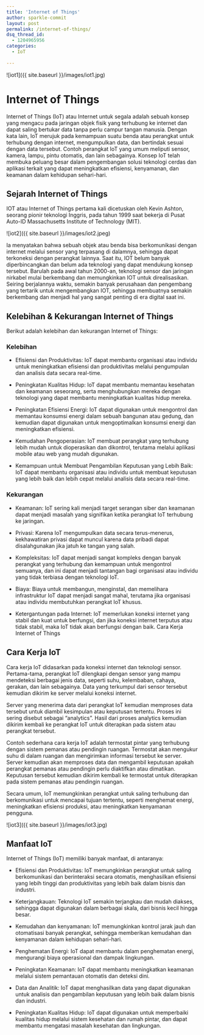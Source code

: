 ```yaml
---
title: 'Internet of Things'
author: sparkle-commit
layout: post
permalink: /internet-of-things/
dsq_thread_id:
  - 1204965956
categories:
  - IoT
  
---
```


![iot1]({{ site.baseurl }}/images/iot1.jpg)

<!--more-->

# Internet of Things

Internet of Things (IoT) atau Internet untuk segala adalah sebuah konsep yang mengacu pada jaringan objek fisik yang terhubung ke internet dan dapat saling bertukar data tanpa perlu campur tangan manusia. Dengan kata lain, IoT merujuk pada kemampuan suatu benda atau perangkat untuk terhubung dengan internet, mengumpulkan data, dan bertindak sesuai dengan data tersebut. Contoh perangkat IoT yang umum meliputi sensor, kamera, lampu, pintu otomatis, dan lain sebagainya. Konsep IoT telah membuka peluang besar dalam pengembangan solusi teknologi cerdas dan aplikasi terkait yang dapat meningkatkan efisiensi, kenyamanan, dan keamanan dalam kehidupan sehari-hari. 

## Sejarah Internet of Things

IOT atau Internet of Things pertama kali dicetuskan oleh Kevin Ashton, seorang pionir teknologi Inggris, pada tahun 1999 saat bekerja di Pusat Auto-ID Massachusetts Institute of Technology (MIT).

![iot2]({{ site.baseurl }}/images/iot2.jpeg)

Ia menyatakan bahwa sebuah objek atau benda bisa berkomunikasi dengan internet melalui sensor yang terpasang di dalamnya, sehingga dapat terkoneksi dengan perangkat lainnya. Saat itu, IOT belum banyak diperbincangkan dan belum ada teknologi yang dapat mendukung konsep tersebut. Barulah pada awal tahun 2000-an, teknologi sensor dan jaringan nirkabel mulai berkembang dan memungkinkan IOT untuk direalisasikan. Seiring berjalannya waktu, semakin banyak perusahaan dan pengembang yang tertarik untuk mengembangkan IOT, sehingga membuatnya semakin berkembang dan menjadi hal yang sangat penting di era digital saat ini. 

## Kelebihan & Kekurangan Internet of Things
Berikut adalah kelebihan dan kekurangan Internet of Things: 

### Kelebihan
- Efisiensi dan Produktivitas: IoT dapat membantu organisasi atau individu untuk meningkatkan efisiensi dan produktivitas melalui pengumpulan dan analisis data secara real-time. 

- Peningkatan Kualitas Hidup: IoT dapat membantu memantau kesehatan dan keamanan seseorang, serta menghubungkan mereka dengan teknologi yang dapat membantu meningkatkan kualitas hidup mereka. 

- Peningkatan Efisiensi Energi: IoT dapat digunakan untuk mengontrol dan memantau konsumsi energi dalam sebuah bangunan atau gedung, dan kemudian dapat digunakan untuk mengoptimalkan konsumsi energi dan meningkatkan efisiensi. 

- Kemudahan Pengoperasian: IoT membuat perangkat yang terhubung lebih mudah untuk dioperasikan dan dikontrol, terutama melalui aplikasi mobile atau web yang mudah digunakan. 

- Kemampuan untuk Membuat Pengambilan Keputusan yang Lebih Baik: IoT dapat membantu organisasi atau individu untuk membuat keputusan yang lebih baik dan lebih cepat melalui analisis data secara real-time. 

### Kekurangan

- Keamanan: IoT sering kali menjadi target serangan siber dan keamanan dapat menjadi masalah yang signifikan ketika perangkat IoT terhubung ke jaringan. 

- Privasi: Karena IoT mengumpulkan data secara terus-menerus, kekhawatiran privasi dapat muncul karena data pribadi dapat disalahgunakan jika jatuh ke tangan yang salah. 

- Kompleksitas: IoT dapat menjadi sangat kompleks dengan banyak perangkat yang terhubung dan kemampuan untuk mengontrol semuanya, dan ini dapat menjadi tantangan bagi organisasi atau individu yang tidak terbiasa dengan teknologi IoT. 

- Biaya: Biaya untuk membangun, menginstal, dan memelihara infrastruktur IoT dapat menjadi sangat mahal, terutama jika organisasi atau individu membutuhkan perangkat IoT khusus. 

- Ketergantungan pada Internet: IoT memerlukan koneksi internet yang stabil dan kuat untuk berfungsi, dan jika koneksi internet terputus atau tidak stabil, maka IoT tidak akan berfungsi dengan baik. Cara Kerja Internet of Things 

## Cara Kerja IoT

Cara kerja IoT didasarkan pada koneksi internet dan teknologi sensor. Pertama-tama, perangkat IoT dilengkapi dengan sensor yang mampu mendeteksi berbagai jenis data, seperti suhu, kelembaban, cahaya, gerakan, dan lain sebagainya. Data yang terkumpul dari sensor tersebut kemudian dikirim ke server melalui koneksi internet. 

Server yang menerima data dari perangkat IoT kemudian memproses data tersebut untuk diambil kesimpulan atau keputusan tertentu. Proses ini sering disebut sebagai “analytics”. Hasil dari proses analytics kemudian dikirim kembali ke perangkat IoT untuk diterapkan pada sistem atau perangkat tersebut. 

Contoh sederhana cara kerja IoT adalah termostat pintar yang terhubung dengan sistem pemanas atau pendingin ruangan. Termostat akan mengukur suhu di dalam ruangan dan mengirimkan informasi tersebut ke server. Server kemudian akan memproses data dan mengambil keputusan apakah perangkat pemanas atau pendingin perlu diaktifkan atau dimatikan. Keputusan tersebut kemudian dikirim kembali ke termostat untuk diterapkan pada sistem pemanas atau pendingin ruangan. 

Secara umum, IoT memungkinkan perangkat untuk saling terhubung dan berkomunikasi untuk mencapai tujuan tertentu, seperti menghemat energi, meningkatkan efisiensi produksi, atau meningkatkan kenyamanan pengguna. 

![iot3]({{ site.baseurl }}/images/iot3.jpg)

## Manfaat IoT

Internet of Things (IoT) memiliki banyak manfaat, di antaranya: 

- Efisiensi dan Produktivitas: IoT memungkinkan perangkat untuk saling berkomunikasi dan berinteraksi secara otomatis, menghasilkan efisiensi yang lebih tinggi dan produktivitas yang lebih baik dalam bisnis dan industri. 

- Keterjangkauan: Teknologi IoT semakin terjangkau dan mudah diakses, sehingga dapat digunakan dalam berbagai skala, dari bisnis kecil hingga besar. 

- Kemudahan dan kenyamanan: IoT memungkinkan kontrol jarak jauh dan otomatisasi banyak perangkat, sehingga memberikan kemudahan dan kenyamanan dalam kehidupan sehari-hari. 

- Penghematan Energi: IoT dapat membantu dalam penghematan energi, mengurangi biaya operasional dan dampak lingkungan. 

- Peningkatan Keamanan: IoT dapat membantu meningkatkan keamanan melalui sistem pemantauan otomatis dan deteksi dini. 

- Data dan Analitik: IoT dapat menghasilkan data yang dapat digunakan untuk analisis dan pengambilan keputusan yang lebih baik dalam bisnis dan industri. 

- Peningkatan Kualitas Hidup: IoT dapat digunakan untuk memperbaiki kualitas hidup melalui sistem kesehatan dan rumah pintar, dan dapat membantu mengatasi masalah kesehatan dan lingkungan. 
